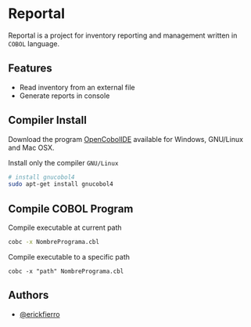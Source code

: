
# Reportal

Reportal is a project for inventory reporting and management written in `COBOL` language.
## Features

- Read inventory from an external file
- Generate reports in console

## Compiler Install

Download the program [OpenCobolIDE](https://launchpad.net/cobcide/+download) available for Windows, GNU/Linux and Mac OSX.

Install only the compiler `GNU/Linux`

```bash
# install gnucobol4
sudo apt-get install gnucobol4
```

## Compile COBOL Program

Compile executable at current path
```bash
cobc -x NombrePrograma.cbl
```

Compile executable to a specific path
```
cobc -x "path" NombrePrograma.cbl
```
## Authors

- [@erickfierro](https://github.com/erickfierro)
